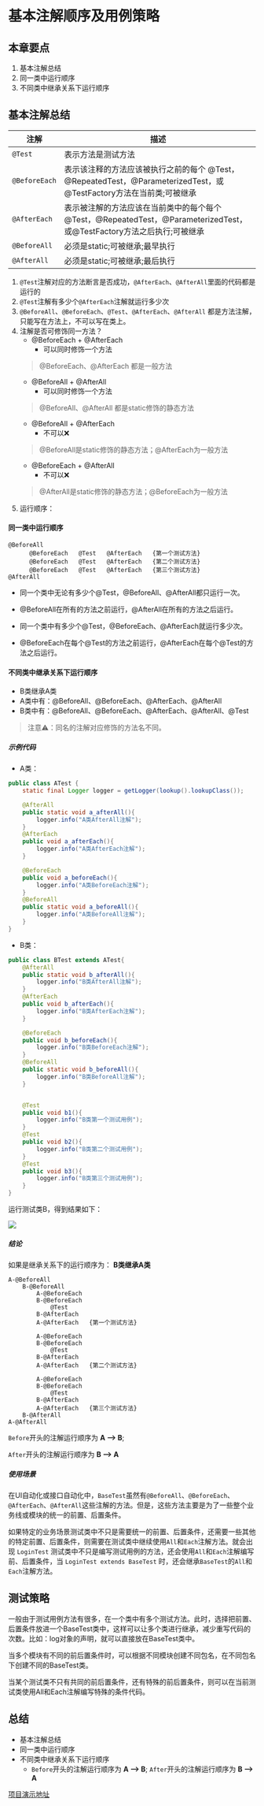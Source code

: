 # 基本注解顺序及用例策略
## 本章要点
1. 基本注解总结
1. 同一类中运行顺序
1. 不同类中继承关系下运行顺序


## 基本注解总结
|注解|描述|
|---|---|
|`@Test`|表示方法是测试方法|
|`@BeforeEach`|表示该注释的方法应该被执行之前的每个 @Test，@RepeatedTest，@ParameterizedTest，或@TestFactory方法在当前类;可被继承|
|`@AfterEach`|表示被注解的方法应该在当前类中的每个每个 @Test，@RepeatedTest，@ParameterizedTest，或@TestFactory方法之后执行;可被继承|
|`@BeforeAll`|必须是static;可被继承;最早执行|
|`@AfterAll`|必须是static;可被继承;最后执行|

1. `@Test`注解对应的方法断言是否成功，`@AfterEach`、`@AfterAll`里面的代码都是运行的
2. `@Test`注解有多少个`@AfterEach`注解就运行多少次
3. `@BeforeAll`、`@BeforeEach`、`@Test`、`@AfterEach`、`@AfterAll` 都是方法注解，只能写在方法上，不可以写在类上。
4. 注解是否可修饰同一方法？
   - @BeforeEach + @AfterEach   
     - 可以同时修饰一个方法
    >@BeforeEach、@AfterEach 都是一般方法
   - @BeforeAll + @AfterAll     
     - 可以同时修饰一个方法
    >@BeforeAll、@AfterAll 都是static修饰的静态方法
   - @BeforeAll + @AfterEach    
     - 不可以❌
    >@BeforeAll是static修饰的静态方法；@AfterEach为一般方法
   - @BeforeEach + @AfterAll    
     - 不可以❌
    >@AfterAll是static修饰的静态方法；@BeforeEach为一般方法
5. 运行顺序：
#### 同一类中运行顺序
```
@BeforeAll
      @BeforeEach   @Test   @AfterEach   {第一个测试方法}
      @BeforeEach   @Test   @AfterEach   {第二个测试方法}
      @BeforeEach   @Test   @AfterEach   {第三个测试方法}
@AfterAll
```
- 同一个类中无论有多少个@Test，@BeforeAll、@AfterAll都只运行一次。

- @BeforeAll在所有的方法之前运行，@AfterAll在所有的方法之后运行。

- 同一个类中有多少个@Test，@BeforeEach、@AfterEach就运行多少次。

- @BeforeEach在每个@Test的方法之前运行，@AfterEach在每个@Test的方法之后运行。

#### 不同类中继承关系下运行顺序

- B类继承A类
- A类中有：@BeforeAll、@BeforeEach、@AfterEach、@AfterAll
- B类中有：@BeforeAll、@BeforeEach、@AfterEach、@AfterAll、@Test 
>注意⚠️：同名的注解对应修饰的方法名不同。
##### 示例代码
- A类：
```java
public class ATest {
    static final Logger logger = getLogger(lookup().lookupClass());

    @AfterAll
    public static void a_afterAll(){
        logger.info("A类AfterAll注解");
    }
    @AfterEach
    public void a_afterEach(){
        logger.info("A类AfterEach注解");
    }

    @BeforeEach
    public void a_beforeEach(){
        logger.info("A类BeforeEach注解");
    }
    @BeforeAll
    public static void a_beforeAll(){
        logger.info("A类BeforeAll注解");
    }
}
```

- B类：

```java
public class BTest extends ATest{
    @AfterAll
    public static void b_afterAll(){
        logger.info("B类AfterAll注解");
    }
    @AfterEach
    public void b_afterEach(){
        logger.info("B类AfterEach注解");
    }

    @BeforeEach
    public void b_beforeEach(){
        logger.info("B类BeforeEach注解");
    }
    @BeforeAll
    public static void b_beforeAll(){
        logger.info("B类BeforeAll注解");
    }


    @Test
    public void b1(){
        logger.info("B类第一个测试用例");
    }
    @Test
    public void b2(){
        logger.info("B类第二个测试用例");
    }
    @Test
    public void b3(){
        logger.info("B类第三个测试用例");
    }
}
```
运行测试类B，得到结果如下：

![](https://cdn.jsdelivr.net/gh/TesterDevSoul/pic/manual/20230105172532.png)
##### 结论
如果是继承关系下的运行顺序为：
**B类继承A类**
```
A-@BeforeAll
    B-@BeforeAll
        A-@BeforeEach   
        B-@BeforeEach   
            @Test   
        B-@AfterEach   
        A-@AfterEach   {第一个测试方法}

        A-@BeforeEach   
        B-@BeforeEach   
            @Test   
        B-@AfterEach   
        A-@AfterEach   {第二个测试方法}

        A-@BeforeEach   
        B-@BeforeEach   
            @Test   
        B-@AfterEach   
        A-@AfterEach   {第三个测试方法}
    B-@AfterAll
A-@AfterAll
```
`Before`开头的注解运行顺序为 **A --> B**;

`After`开头的注解运行顺序为 **B --> A**
##### 使用场景
在UI自动化或接口自动化中，`BaseTest`虽然有`@BeforeAll`、`@BeforeEach`、`@AfterEach`、`@AfterAll`这些注解的方法。但是，这些方法主要是为了一些整个业务线或模块的统一的前置、后置条件。

如果特定的业务场景测试类中不只是需要统一的前置、后置条件，还需要一些其他的特定前置、后置条件，则需要在测试类中继续使用`All`和`Each`注解方法。就会出现 `LoginTest` 测试类中不只是编写测试用例的方法，还会使用`All`和`Each`注解编写前、后置条件，当 `LoginTest extends BaseTest` 时，还会继承`BaseTest`的`All`和`Each`注解方法。


## 测试策略
一般由于测试用例方法有很多，在一个类中有多个测试方法。此时，选择把前置、后置条件放进一个BaseTest类中，这样可以让多个类进行继承，减少重写代码的次数。比如：log对象的声明，就可以直接放在BaseTest类中。

当多个模块有不同的前后置条件时，可以根据不同模块创建不同包名，在不同包名下创建不同的BaseTest类。

当某个测试类不只有共同的前后置条件，还有特殊的前后置条件，则可以在当前测试类使用All和Each注解编写特殊的条件代码。

## 总结
- 基本注解总结
- 同一类中运行顺序
- 不同类中继承关系下运行顺序
  - `Before`开头的注解运行顺序为 **A --> B**;
  `After`开头的注解运行顺序为 **B --> A**


[项目演示地址](https://github.com/TesterDevSoul/Tutorials/blob/master/junit5-basic/src/test/java/top/testeru/basic/BTest.java)



